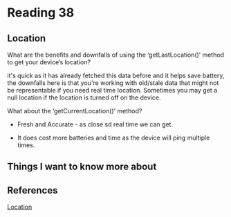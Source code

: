 # Reading 38

## Location

What are the benefits and downfalls of using the ‘getLastLocation()’ method to get your device’s location?

it's quick as it has already fetched this data before and it helps save battery, the downfalls here is that you're working with old/stale data that might not be representable if you need real time location. Sometimes you may get a null location if the location is turned off on the device.

What about the ‘getCurrentLocation()’ method?

- Fresh and Accurate - as close sd real time we can get.

- It does cost more batteries and time as the device will ping multiple times.

## Things I want to know more about

## References

[Location](https://developer.android.com/training/location/retrieve-current)
